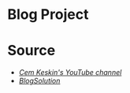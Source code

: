 # Blog Project

# Source

* *[Cem Keskin's YouTube channel](https://www.youtube.com/watch?v=Lpo0avv3g-Q&list=PLrSCwxkucNmxFrrAsGm14Z-5Cu52MKrNr&pp=iAQB)*
* *[BlogSolution](https://github.com/cemkeskin12/BlogSolution)*